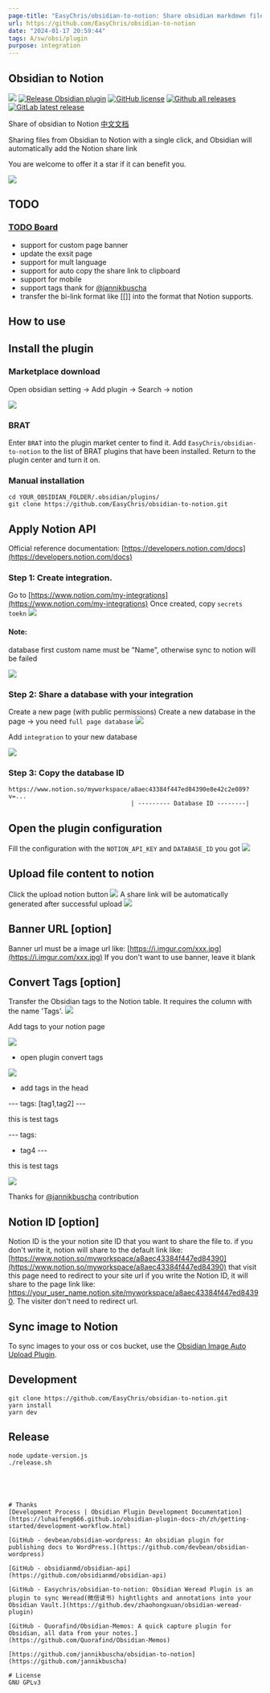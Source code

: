 ```yaml
---
page-title: "EasyChris/obsidian-to-notion: Share obsidian markdown file to notion and generate notion share link 同步obsdian文件到notion，并生成notion分享链接，可以方便的分享obsidian的文件。"
url: https://github.com/EasyChris/obsidian-to-notion
date: "2024-01-17 20:59:44"
tags: A/sw/obsi/plugin
purpose: integration
---
```


## Obsidian to Notion

[![](https://github.com/Easychris/obsidian-to-notion/actions/workflows/CI.yml/badge.svg)](https://github.com/Easychris/obsidian-to-notion/actions/workflows/CI.yml) [![Release Obsidian plugin](https://github.com/Easychris/obsidian-to-notion/actions/workflows/release.yml/badge.svg)](https://github.com/Easychris/obsidian-to-notion/actions/workflows/release.yml) [![GitHub license](https://camo.githubusercontent.com/4bcd9f6e685da53d1384d1b5dd0e01a4d0286f569996e7481869724d297413da/68747470733a2f2f696d672e736869656c64732e696f2f6769746875622f6c6963656e73652f4561737943687269732f6f6273696469616e2d746f2d6e6f74696f6e)](https://raw.githubusercontent.com/EasyChris/obsidian-to-notion/master/LICENSE) [![Github all releases](https://camo.githubusercontent.com/5783c1bc08159fad19602622f680d5b970494c8168c3a684c5d52634701db9a4/68747470733a2f2f696d672e736869656c64732e696f2f6769746875622f646f776e6c6f6164732f4561737963687269732f6f6273696469616e2d746f2d6e6f74696f6e2f746f74616c2e737667)](https://github.com/Easychris/obsidian-to-notion/releases/) [![GitLab latest release](https://camo.githubusercontent.com/eaaaccf565156a9cd851cd1ecb920c7a566ebd8963abf08dc0c7d3b745aa4598/68747470733a2f2f62616467656e2e6e65742f6769746875622f72656c656173652f4561737963687269732f6f6273696469616e2d746f2d6e6f74696f6e2f)](https://github.com/Easychris/obsidian-to-notion/releases)

Share of obsidian to Notion [中文文档](https://github.com/EasyChris/obsidian-to-notion/blob/master/README-zh.md)

Sharing files from Obsidian to Notion with a single click, and Obsidian will automatically add the Notion share link

You are welcome to offer it a star if it can benefit you.

[![](https://github.com/EasyChris/obsidian-to-notion/raw/master/doc/1.gif)](https://github.com/EasyChris/obsidian-to-notion/blob/master/doc/1.gif)

## TODO

### [TODO Board](https://github.com/users/EasyChris/projects/3/views/1)

-   support for custom page banner
-   update the exsit page
-   support for mult language
-   support for auto copy the share link to clipboard
-   support for mobile
-   support tags thank for [@jannikbuscha](https://github.com/jannikbuscha)
-   transfer the bi-link format like \[\[\]\] into the format that Notion supports.

## How to use

## Install the plugin

### Marketplace download

Open obsidian setting -> Add plugin -> Search -> notion

[![](https://camo.githubusercontent.com/89d9fca2178dc3f02c235cf039eff1049a84344e6f90f736e9081154781e999d/68747470733a2f2f61666f782d313235363136383938332e636f732e61702d7368616e676861692e6d7971636c6f75642e636f6d2f32303232303632383231343134352e706e67)](https://camo.githubusercontent.com/89d9fca2178dc3f02c235cf039eff1049a84344e6f90f736e9081154781e999d/68747470733a2f2f61666f782d313235363136383938332e636f732e61702d7368616e676861692e6d7971636c6f75642e636f6d2f32303232303632383231343134352e706e67)

### BRAT

Enter `BRAT` into the plugin market center to find it. Add `EasyChris/obsidian-to-notion` to the list of BRAT plugins that have been installed. Return to the plugin center and turn it on.

### Manual installation

```
cd YOUR_OBSIDIAN_FOLDER/.obsidian/plugins/
git clone https://github.com/EasyChris/obsidian-to-notion.git
```

## Apply Notion API

Official reference documentation: [https://developers.notion.com/docs](https://developers.notion.com/docs)

### Step 1: Create integration.

Go to [https://www.notion.com/my-integrations](https://www.notion.com/my-integrations) Once created, copy `secrets toekn` [![](https://camo.githubusercontent.com/4b51fe68aed224e0cc5f4cac29a4d1b3c17de62197da9163cfb07255a680dc25/68747470733a2f2f66696c65732e726561646d652e696f2f326563313337642d303933616434392d6372656174652d696e746567726174696f6e2e676966)](https://camo.githubusercontent.com/4b51fe68aed224e0cc5f4cac29a4d1b3c17de62197da9163cfb07255a680dc25/68747470733a2f2f66696c65732e726561646d652e696f2f326563313337642d303933616434392d6372656174652d696e746567726174696f6e2e676966)

#### Note:

database first custom name must be "Name", otherwise sync to notion will be failed

[![](https://camo.githubusercontent.com/2821ee136b014acfc937b57331abb2a418e947931582389ab370cbded5921719/68747470733a2f2f61666f782d313235363136383938332e636f732e61702d7368616e676861692e6d7971636c6f75642e636f6d2f32303232303631383130323032392e706e67)](https://camo.githubusercontent.com/2821ee136b014acfc937b57331abb2a418e947931582389ab370cbded5921719/68747470733a2f2f61666f782d313235363136383938332e636f732e61702d7368616e676861692e6d7971636c6f75642e636f6d2f32303232303631383130323032392e706e67)

### Step 2: Share a database with your integration

Create a new page (with public permissions) Create a new database in the page -> you need `full page database` [![](https://github.com/EasyChris/obsidian-to-notion/raw/master/doc/3.gif)](https://github.com/EasyChris/obsidian-to-notion/blob/master/doc/3.gif)

Add `integration` to your new database

[![](https://github.com/EasyChris/obsidian-to-notion/raw/master/doc/6.gif)](https://github.com/EasyChris/obsidian-to-notion/blob/master/doc/6.gif)

### Step 3: Copy the database ID

```
https://www.notion.so/myworkspace/a8aec43384f447ed84390e8e42c2e089?v=...
                                  | --------- Database ID --------|

```

## Open the plugin configuration

Fill the configuration with the `NOTION_API_KEY` and `DATABASE_ID` you got [![](https://github.com/EasyChris/obsidian-to-notion/raw/master/doc/2.png)](https://github.com/EasyChris/obsidian-to-notion/blob/master/doc/2.png)

## Upload file content to notion

Click the upload notion button [![](https://github.com/EasyChris/obsidian-to-notion/raw/master/doc/4.png)](https://github.com/EasyChris/obsidian-to-notion/blob/master/doc/4.png) A share link will be automatically generated after successful upload [![](https://github.com/EasyChris/obsidian-to-notion/raw/master/doc/5.png)](https://github.com/EasyChris/obsidian-to-notion/blob/master/doc/5.png)

## Banner URL \[option\]

Banner url must be a image url like: [https://i.imgur.com/xxx.jpg](https://i.imgur.com/xxx.jpg) If you don't want to use banner, leave it blank

## Convert Tags \[option\]

Transfer the Obsidian tags to the Notion table. It requires the column with the name 'Tags'. [![](https://github.com/EasyChris/obsidian-to-notion/raw/master/doc/7.png)](https://github.com/EasyChris/obsidian-to-notion/blob/master/doc/7.png)

Add tags to your notion page

[![](https://github.com/EasyChris/obsidian-to-notion/raw/master/doc/10.png)](https://github.com/EasyChris/obsidian-to-notion/blob/master/doc/10.png)

-   open plugin convert tags

[![](https://github.com/EasyChris/obsidian-to-notion/raw/master/doc/8.png)](https://github.com/EasyChris/obsidian-to-notion/blob/master/doc/8.png)

-   add tags in the head

\---
tags: \[tag1,tag2\]
\---

this is test tags

\---
tags:
  - tag4
\---

this is test tags

[![](https://github.com/EasyChris/obsidian-to-notion/raw/master/doc/9.png)](https://github.com/EasyChris/obsidian-to-notion/blob/master/doc/9.png)

Thanks for [@jannikbuscha](https://github.com/jannikbuscha) contribution

## Notion ID \[option\]

Notion ID is the your notion site ID that you want to share the file to. if you don't write it, notion will share to the default link like: [https://www.notion.so/myworkspace/a8aec43384f447ed84390](https://www.notion.so/myworkspace/a8aec43384f447ed84390) that visit this page need to redirect to your site url if you write the Notion ID, it will share to the page link like: [https://your\_user\_name.notion.site/myworkspace/a8aec43384f447ed84390](https://your_user_name.notion.site/myworkspace/a8aec43384f447ed84390). The visiter don't need to redirect url.

## Sync image to Notion

To sync images to your oss or cos bucket, use the [Obsidian Image Auto Upload Plugin](https://github.com/renmu123/obsidian-image-auto-upload-plugin).

## Development

```
git clone https://github.com/EasyChris/obsidian-to-notion.git
yarn install
yarn dev
```

## Release

```
node update-version.js
./release.sh
```

```




# Thanks
[Development Process | Obsidian Plugin Development Documentation](https://luhaifeng666.github.io/obsidian-plugin-docs-zh/zh/getting-started/development-workflow.html)

[GitHub - devbean/obsidian-wordpress: An obsidian plugin for publishing docs to WordPress.](https://github.com/devbean/obsidian-wordpress)

[GitHub - obsidianmd/obsidian-api](https://github.com/obsidianmd/obsidian-api)

[GitHub - Easychris/obsidian-to-notion: Obsidian Weread Plugin is an plugin to sync Weread(微信读书) hightlights and annotations into your Obsidian Vault.](https://github.dev/zhaohongxuan/obsidian-weread-plugin)

[GitHub - Quorafind/Obsidian-Memos: A quick capture plugin for Obsidian, all data from your notes.](https://github.com/Quorafind/Obsidian-Memos)

[https://github.com/jannikbuscha/obsidian-to-notion](https://github.com/jannikbuscha)

# License
GNU GPLv3
```